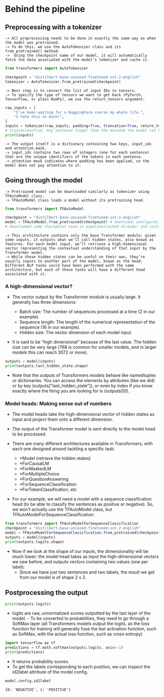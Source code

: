# Behind the pipeline

## Preprocessing with a tokenizer
    -> All preprocessing needs to be done in exactly the same way as when the model was pretrained.
    -> To do this, we use the AutoTokenizer class and its from_pretrained() method.
    ->  Using the checkpoint name of our model, it will automatically fetch the data associated with the model’s tokenizer and cache it.

``` py
from transformers import AutoTokenizer

checkpoint = "distilbert-base-uncased-finetuned-sst-2-english"
tokenizer = AutoTokenizer.from_pretrained(checkpoint)
```

    -> Next step is to convert the list of input IDs to tensors.
    -> To specify the type of tensors we want to get back (PyTorch, TensorFlow, or plain NumPy), we use the return_tensors argument:

``` py
raw_inputs = [
    "I've been waiting for a HuggingFace course my whole life.",
    "I hate this so much!",
]
inputs = tokenizer(raw_inputs, padding=True, truncation=True, return_tensors="tf") #return_tensors: To specify the type of tensors we want to get back 
# truncation=True, Any sentence longer than the maximum the model can handle is truncated
print(inputs)
```

    -> The output itself is a dictionary containing two keys, input_ids and attention_mask. 
    -> input_ids contains two rows of integers (one for each sentence) that are the unique identifiers of the tokens in each sentence.
    -> attention mask indicates where padding has been applied, so the model does not pay attention to it.

## Going through the model
    -> Pretrained model can be downloaded similarly as tokenizer using TFAutoModel class.
    -> TFAutoModel class loads a model without its pretraining head.

``` py
from transformers import TFAutoModel

checkpoint = "distilbert-base-uncased-finetuned-sst-2-english"
model = TFAutoModel.from_pretrained(checkpoint) # downloads configuration of the model as well as pre-trained weights, only initantiates the body of the model
# downloaded same checkpoint used in pipeline(cached already) and instantiated a model with it
```

    -> This architecture contains only the base Transformer module: given some inputs, it outputs what we’ll call hidden states, also known as features. For each model input, we’ll retrieve a high-dimensional vector representing the contextual understanding of that input by the Transformer model.
    -> While these hidden states can be useful on their own, they’re usually inputs to another part of the model, known as the head. Different NLP tasks could have been performed with the same architecture, but each of these tasks will have a different head associated with it.

### A high-dimensional vector?
- The vector output by the Transformer module is usually large. It generally has three dimensions:
    * Batch size: The number of sequences processed at a time (2 in our example).
    * Sequence length: The length of the numerical representation of the sequence (16 in our example).
    * Hidden size: The vector dimension of each model input.

- It is said to be “high dimensional” because of the last value. The hidden size can be very large (768 is common for smaller models, and in larger models this can reach 3072 or more).

``` py
outputs = model(inputs)
print(outputs.last_hidden_state.shape)
```

- Note that the outputs of Transformers models behave like namedtuples or dictionaries. You can access the elements by attributes (like we did) or by key (outputs["last_hidden_state"]), or even by index if you know exactly where the thing you are looking for is (outputs[0]).

### Model heads: Making sense out of numbers
- The model heads take the high-dimensional vector of hidden states as input and project them onto a different dimension.
- The output of the Transformer model is sent directly to the model head to be processed.
- There are many different architectures available in Transformers, with each one designed around tackling a specific task:
    - *Model (retrieve the hidden states)
    - *ForCausalLM
    - *ForMaskedLM
    - *ForMultipleChoice
    - *ForQuestionAnswering
    - *ForSequenceClassification
    - *ForTokenClassification, etc

- For our example, we will need a model with a sequence classification head (to be able to classify the sentences as positive or negative). So, we won’t actually use the TFAutoModel class, but TFAutoModelForSequenceClassification:

``` py
from transformers import TFAutoModelForSequenceClassification
checkpoint = "distilbert-base-uncased-finetuned-sst-2-english"
model = TFAutoModelForSequenceClassification.from_pretrained(checkpoint)
outputs = model(inputs)
print(outputs.logits.shape)
```
- Now if we look at the shape of our inputs, the dimensionality will be much lower: the model head takes as input the high-dimensional vectors we saw before, and outputs vectors containing two values (one per label):
    - Since we have just two sentences and two labels, the result we get from our model is of shape 2 x 2.

## Postprocessing the output

``` py
print(outputs.logits)
```

- logits are raw, unnormalized scores outputted by the last layer of the model. - To be converted to probabilities, they need to go through a SoftMax layer (all Transformers models output the logits, as the loss function for training will generally fuse the last activation function, such as SoftMax, with the actual loss function, such as cross entropy)

``` py
import tensorflow as tf
predictions = tf.math.softmax(outputs.logits, axis=-1)
print(predictions)
```

- It returns probability scores.
- To get the labels corresponding to each position, we can inspect the id2label attribute of the model config.

``` py
model.config.id2label
```

```
{0: 'NEGATIVE', 1: 'POSITIVE'}
```
